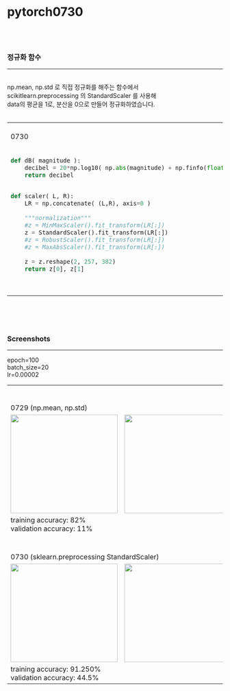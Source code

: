 # pytorch0730
<br><br>



### 정규화 함수
----------

<br>
np.mean, np.std 로 직접 정규화를 해주는 함수에서
<br>
scikitlearn.preprocessing 의 StandardScaler 를 사용해 <br>
data의 평균을 1로, 분산을 0으로 만들어 정규화하였습니다.<br><br>

<table>
  <tr>
      <td> <br>0730
      </td>
      <td> <br>0729
      </td>
  </tr>
  <tr>
      <td valign="top" align="left">
          
~~~python

def dB( magnitude ):
    decibel = 20*np.log10( np.abs(magnitude) + np.finfo(float).eps )    
    return decibel


def scaler( L, R):
    LR = np.concatenate( (L,R), axis=0 )
    
    """normalization"""
    #z = MinMaxScaler().fit_transform(LR[:])
    z = StandardScaler().fit_transform(LR[:])
    #z = RobustScaler().fit_transform(LR[:])
    #z = MaxAbsScaler().fit_transform(LR[:])
    
    z = z.reshape(2, 257, 382)
    return z[0], z[1]
~~~
   </td>
   <td valign="top"> 
    
~~~python     
def dB( magnitude ):
    return 20*np.log10( np.abs(magnitude) + np.finfo(np.float32).eps )
    

def Mag_normalization( L, R ):

    Mag = np.asarray( [ L, R ] )  #(2, 257, 382)
    mu = np.mean( Mag )
    sigma = np.std( Mag )
    z = ( Mag - mu ) / sigma
    return z[0], z[1]


def Phase_normalization( phase ):
    mu = np.mean( phase )
    sigma = np.std( phase )
    
    z = ( phase - mu ) / sigma
    return z
~~~~
    
   </td>
  </tr>
</table>
    
<br><br><br>
    


### Screenshots
-------
epoch=100<br>
batch_size=20<br>
lr=0.00002<br>

<table>
  
  <tr> 
      <td colspan="4"><br><br> 0729 (np.mean, np.std) </td>
  </tr>

  <tr>
    <td> <img src="https://github.com/Kang-Dong-Hwi/pytorch0729/blob/master/Screenshots/train_dataset_confusion_matrix2905.png", height=230px, width=250px>  </td>
    <td> <img src="https://github.com/Kang-Dong-Hwi/pytorch0729/blob/master/Screenshots/validation_dataset_confusion_matrix2905.png", height=230px, width=250px>  </td>
    <td colspan="2"> <img src="https://github.com/Kang-Dong-Hwi/pytorch0729/blob/master/Screenshots/Adam2905.png", height=200px, width=350px>  </td>
  </tr>
  
  <tr> 
      <td colspan="4">
       training accuracy: 82%<br>
       validation accuracy: 11%<br>
      </td>
  </tr>
  <tr> 
      <td colspan="4"><br><br> 0730 (sklearn.preprocessing StandardScaler) </td>
  </tr>

  <tr>
    <td> <img src="https://github.com/Kang-Dong-Hwi/pytorch0730/blob/master/train_dataset_confusion_matrix3001.png", height=230px, width=250px>  </td>
    <td> <img src="https://github.com/Kang-Dong-Hwi/pytorch0730/blob/master/validation_dataset_confusion_matrix3001.png", height=230px, width=250px>  </td>
    <td colspan="2"> <img src="https://github.com/Kang-Dong-Hwi/pytorch0730/blob/master/Adam3001.png", height=200px, width=350px>  </td>
 </tr>
  
  <tr> 
      <td colspan="4">
       training accuracy: 91.250%<br>
       validation accuracy: 44.5%<br>
      </td>
  </tr>
</table>
